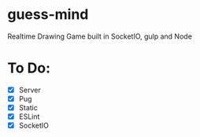 # guess-mind

Realtime Drawing Game built in SocketIO, gulp and Node

# To Do:

- [x] Server
- [x] Pug
- [x] Static
- [x] ESLint
- [x] SocketIO
